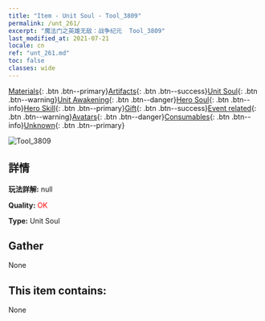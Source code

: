 ```yaml
---
title: "Item - Unit Soul - Tool_3809"
permalink: /unt_261/
excerpt: "魔法门之英雄无敌：战争纪元  Tool_3809"
last_modified_at: 2021-07-21
locale: cn
ref: "unt_261.md"
toc: false
classes: wide
---
```

 [Materials](/ItemsCN/){: .btn .btn--primary}[Artifacts](/ItemsCN/Artifacts/){: .btn .btn--success}[Unit Soul](/ItemsCN/UnitSoul/){: .btn .btn--warning}[Unit Awakening](/ItemsCN/UnitAwakening/){: .btn .btn--danger}[Hero Soul](/ItemsCN/HeroSoul/){: .btn .btn--info}[Hero Skill](/ItemsCN/HeroSkill/){: .btn .btn--primary}[Gift](/ItemsCN/Gift/){: .btn .btn--success}[Event related](/ItemsCN/Events/){: .btn .btn--warning}[Avatars](/ItemsCN/Avatars/){: .btn .btn--danger}[Consumables](/ItemsCN/Consumables/){: .btn .btn--info}[Unknown](/ItemsCN/Unknown/){: .btn .btn--primary}

 ![Tool_3809](/images/u/ti_baihu.jpg)

## 詳情
 **玩法詳解:** null

 **Quality:** <span style="color: #FF0000">OK</span>

 **Type:** Unit Soul

## Gather

  None

## This item contains:

  None

